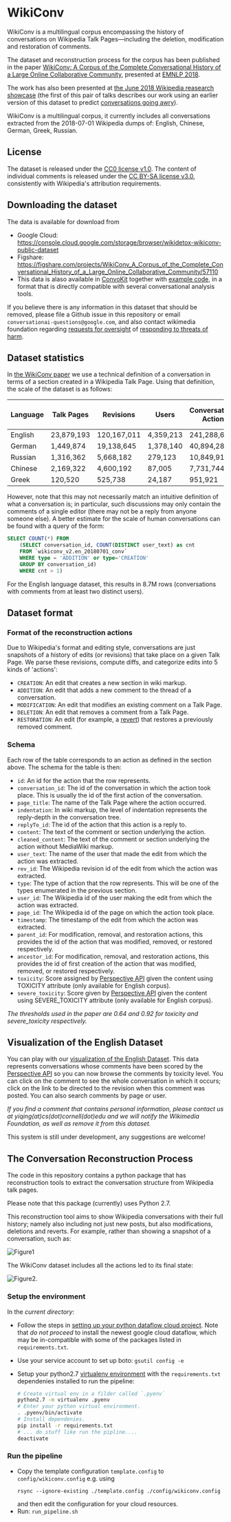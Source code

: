 # WikiConv

WikiConv is a multilingual corpus encompassing the history of conversations on Wikipedia Talk Pages—including the deletion, modification and restoration of comments.

The dataset and reconstruction process for the corpus has been published in the paper [WikiConv: A Corpus of the Complete Conversational History of a Large Online
Collaborative Community](https://arxiv.org/abs/1810.13181), presented at [EMNLP 2018](http://EMNLP2018.org).

The work has also been presented at [the June 2018 Wikipedia reasearch
showcase](https://www.mediawiki.org/wiki/Wikimedia_Research/Showcase#June_2018) (the first of this pair of talks describes our work using an earlier version of this dataset to predict [conversations going awry](https://arxiv.org/abs/1805.05345)).

WikiConv is a multilingual corpus, it currently includes all conversations extracted from the 2018-07-01 Wikipedia dumps of: English, Chinese, German, Greek, Russian.

## License

The dataset is released under the [CC0 license v1.0](http://creativecommons.org/publicdomain/zero/1.0/). The content of individual comments is released under the [CC BY-SA license v3.0](https://creativecommons.org/licenses/by-sa/3.0/), consistently with Wikipedia's attribution requirements.

## Downloading the dataset

The data is available for download from
* Google Cloud: https://console.cloud.google.com/storage/browser/wikidetox-wikiconv-public-dataset
* Figshare: https://figshare.com/projects/WikiConv_A_Corpus_of_the_Complete_Conversational_History_of_a_Large_Online_Collaborative_Community/57110
* This data is alaso available in [ConvoKit](https://convokit.cornell.edu/) together with [example code](https://zissou.infosci.cornell.edu/convokit/documentation/wikiconv.html), in a format that is directly compatible with several conversational analysis tools.  

If you believe there is any information in this dataset that should be removed, please file a Github issue in this repository or email `conversationai-questions@google.com`, and also contact wikimedia foundation regarding [requests for oversight](https://en.wikipedia.org/wiki/Wikipedia:Requests_for_oversight) of  [responding to threats of harm](https://en.wikipedia.org/wiki/Wikipedia:Responding_to_threats_of_harm). 

## Dataset statistics

In [the WikiConv paper](https://arxiv.org/abs/1810.13181) we use a technical definition of a conversation in terms of a section created in a Wikipedia Talk Page. Using that definition, the scale of the dataset is as follows: 

| Language | Talk Pages | Revisions   |   Users   | Conversational Actions | Conversations | Conversations with > 1 participant |
| -------- | ---------- | ----------- | --------- | ---------------------- | ------------- | ---------------------------------- |
|  English | 23,879,193 | 120,167,011 | 4,359,213 |       241,288,668      |   90,930,244  |            48,064,903              |
|  German  |  1,449,874 | 19,138,645  | 1,378,140 |       40,894,283       |   8,603,776   |             7,046,839              |
|  Russian |  1,316,362 | 5,668,182   | 279,123   |       10,849,917       |   4,351,305   |             1,961,593              |
|  Chinese |  2,169,322 | 4,600,192   | 87,005    |       7,731,744        |   3,432,880   |             1,472,086              |
|  Greek   |  120,520   | 525,738     | 24,187    |       951,921          |   351,975     |	         159,522                |

However, note that this may not necessarily match an intuitive definition of what a conversation is; in particular, such discussions may only contain the comments of a single editor (there may not be a reply from anyone someone else). A better estimate for the scale of human conversations can be found with a query of the form: 

```sql
SELECT COUNT(*) FROM
    (SELECT conversation_id, COUNT(DISTINCT user_text) as cnt
    FROM `wikiconv_v2.en_20180701_conv`
    WHERE type = 'ADDITION' or type='CREATION'
    GROUP BY conversation_id)
    WHERE cnt > 1)
```

For the English language dataset, this results in 8.7M rows (conversations with comments from at least two distinct users).

## Dataset format

### Format of the reconstruction actions

Due to Wikipedia's format and editing style, conversations are just snapshots of
a history of edits (or revisions) that take place on a given Talk Page. We
parse these revisions, compute diffs, and categorize edits into 5 kinds of 'actions':

*   `CREATION`: An edit that creates a new section in wiki markup.
*   `ADDITION`: An edit that adds a new comment to the thread of a conversation.
*   `MODIFICATION`: An edit that modifies an existing comment on a Talk Page.
*   `DELETION`: An edit that removes a comment from a Talk Page.
*   `RESTORATION`: An edit (for example, a [revert](https://en.wikipedia.org/wiki/Help:Reverting)) that restores a previously removed comment.

### Schema

Each row of the table corresponds to an action as defined in the section above.
The schema for the table is then:

*   `id`: An id for the action that the row represents.
*   `conversation_id`: The id of the conversation in which the action took
    place. This is usually the id of the first action of the conversation.
*   `page_title`: The name of the Talk Page where the action occurred.
*   `indentation`: In wiki markup, the level of indentation represents the
    reply-depth in the conversation tree.
*   `replyTo_id`: The id of the action that this action is a reply to.
*   `content`: The text of the comment or section underlying the action.
*   `cleaned_content`: The text of the comment or section underlying the action
    without MediaWiki markup.
*   `user_text`: The name of the user that made the edit from which the action
    was extracted.
*   `rev_id`: The Wikipedia revision id of the edit from which the action was
    extracted.
*   `type`: The type of action that the row represents. This will be one of the
    types enumerated in the previous section.
*   `user_id`: The Wikipedia id of the user making the edit from which the
    action was extracted.
*   `page_id`: The Wikipedia id of the page on which the action took place.
*   `timestamp`: The timestamp of the edit from which the action was extracted.
*   `parent_id`: For modification, removal, and restoration actions, this
    provides the id of the action that was modified, removed, or restored
    respectively.
*   `ancestor_id`: For modification, removal, and restoration actions, this
    provides the id of first creation of the action that was modified, removed,
    or restored respectively.
*   `toxicity`: Score assigned by [Perspective API](https://www.perspectiveapi.com/)
    given the content using TOXICITY attribute (only available for English corpus).
*   `severe_toxicity`: Score given by [Perspective API](https://www.perspectiveapi.com/)
    given the content using SEVERE_TOXICITY attribute (only available for English corpus).

*The thresholds used in the paper are 0.64 and 0.92 for toxicity and severe_toxicity respectively.*

## Visualization of the English Dataset

You can play with our [visualization of the English
Dataset](http://conv-view.wikidetox-viz.appspot.com/). This data represents conversations whose comments have been scored by the
[Perspective API](https://www.perspectiveapi.com/) so you can now browse the comments by toxicity level.
You can click on the comment to see the whole conversation in which it occurs; click on the link to be directed to the revision when this comment was posted. You can also search comments by page or user.

*If you find a comment that contains personal information, please
contact us at yiqing(at)cs(dot)cornell(dot)edu and we will notify the Wikimedia Foundation, as well as remove it from this dataset.*

This system is still under development, any suggestions are welcome!

## The Conversation Reconstruction Process

The code in this repository contains a python package that has reconstruction tools to extract the conversation structure
from Wikipedia talk pages.

Please note that this package (currently) uses Python 2.7.

This reconstruction tool aims to show Wikipedia conversations with their full
history; namely also including not just new posts, but also modifications, deletions and reverts.
For example, rather than showing a snapshot of a conversation, such as:

![Figure1](slides/original_conv.png)

The WikiConv dataset includes all the actions led to its final state:

![Figure2](slides/reconstructed.png).

### Setup the environment

In the *current directory*:

- Follow the steps in [setting up your python dataflow cloud project](https://cloud.google.com/dataflow/docs/quickstarts/quickstart-python). Note that *do not proceed* to install the newest google cloud dataflow, which may be in-compatible with some of the packages listed in `requirements.txt`.
- Use your service account to set up boto:
  `gsutil config -e`
- Setup your python2.7 [virtualenv environment](https://packaging.python.org/guides/installing-using-pip-and-virtualenv/) with the `requirements.txt` dependenies installed to run the pipeline:

    ```bash
    # Create virtual env in a filder called `.pyenv`
    python2.7 -m virtualenv .pyenv
    # Enter your python virtual environment.
    . .pyenv/bin/activate
    # Install dependenies.
    pip install -r requirements.txt
    # ... do stuff like run the pipline....
    deactivate
    ```

### Run the pipeline
- Copy the template configuration `template.config` to `config/wikiconv.config` e.g. using
  ```
  rsync --ignore-existing ./template.config ./config/wikiconv.config
  ```
  and then edit the configuration for your cloud resources.
- Run: `run_pipeline.sh`
